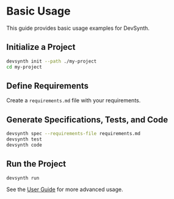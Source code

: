 # Basic Usage

This guide provides basic usage examples for DevSynth.

## Initialize a Project
```bash
devsynth init --path ./my-project
cd my-project
```

## Define Requirements
Create a `requirements.md` file with your requirements.

## Generate Specifications, Tests, and Code
```bash
devsynth spec --requirements-file requirements.md
devsynth test
devsynth code
```

## Run the Project
```bash
devsynth run
```

See the [User Guide](../user_guides/user_guide.md) for more advanced usage.


